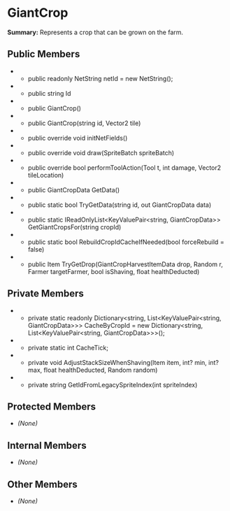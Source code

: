 # GiantCrop

**Summary:** Represents a crop that can be grown on the farm.

## Public Members
- - public readonly NetString netId = new NetString();
- - public string Id
- - public GiantCrop()
- - public GiantCrop(string id, Vector2 tile)
- - public override void initNetFields()
- - public override void draw(SpriteBatch spriteBatch)
- - public override bool performToolAction(Tool t, int damage, Vector2 tileLocation)
- - public GiantCropData GetData()
- - public static bool TryGetData(string id, out GiantCropData data)
- - public static IReadOnlyList<KeyValuePair<string, GiantCropData>> GetGiantCropsFor(string cropId)
- - public static bool RebuildCropIdCacheIfNeeded(bool forceRebuild = false)
- - public Item TryGetDrop(GiantCropHarvestItemData drop, Random r, Farmer targetFarmer, bool isShaving, float healthDeducted)

## Private Members
- - private static readonly Dictionary<string, List<KeyValuePair<string, GiantCropData>>> CacheByCropId = new Dictionary<string, List<KeyValuePair<string, GiantCropData>>>();
- - private static int CacheTick;
- - private void AdjustStackSizeWhenShaving(Item item, int? min, int? max, float healthDeducted, Random random)
- - private string GetIdFromLegacySpriteIndex(int spriteIndex)

## Protected Members
- *(None)*

## Internal Members
- *(None)*

## Other Members
- *(None)*
